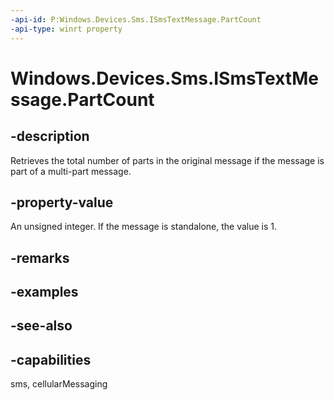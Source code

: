 ----api-id: P:Windows.Devices.Sms.ISmsTextMessage.PartCount
-api-type: winrt property
---<!-- Property syntaxpublic uint PartCount { get; }--># Windows.Devices.Sms.ISmsTextMessage.PartCount## -descriptionRetrieves the total number of parts in the original message if the message is part of a multi-part message.## -property-valueAn unsigned integer. If the message is standalone, the value is 1.## -remarks## -examples## -see-also## -capabilitiessms, cellularMessaging